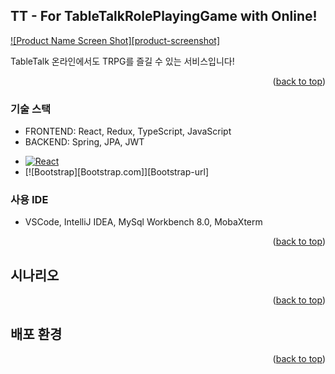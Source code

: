 <!-- ABOUT THE PROJECT -->
## TT - For TableTalkRolePlayingGame with Online!
<!--사진-->
[![Product Name Screen Shot][product-screenshot]](https://example.com)

TableTalk
온라인에서도 TRPG를 즐길 수 있는 서비스입니다!

<p align="right">(<a href="#readme-top">back to top</a>)</p>



### 기술 스택 

- FRONTEND: React, Redux, TypeScript, JavaScript
- BACKEND: Spring, JPA, JWT
* [![React][React.js]][React-url]
* [![Bootstrap][Bootstrap.com]][Bootstrap-url]

### 사용 IDE
- VSCode, IntelliJ IDEA, MySql Workbench 8.0, MobaXterm

<p align="right">(<a href="#readme-top">back to top</a>)</p>



<!-- GETTING STARTED -->
## 시나리오

<p align="right">(<a href="#readme-top">back to top</a>)</p>

## 배포 환경

<p align="right">(<a href="#readme-top">back to top</a>)</p>

<!-- MARKDOWN LINKS & IMAGES -->
<!-- https://www.markdownguide.org/basic-syntax/#reference-style-links -->
[React.js]: https://img.shields.io/badge/React-20232A?style=for-the-badge&logo=react&logoColor=61DAFB
[React-url]: https://reactjs.org/
